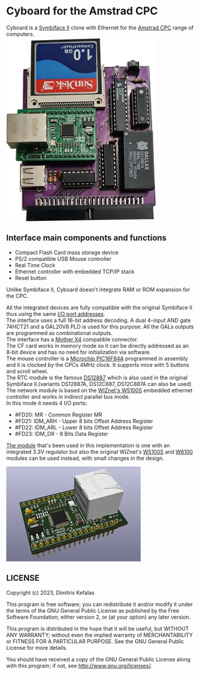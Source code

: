 
# Cyboard for the Amstrad CPC
Cyboard is a [Symbiface II](https://www.cpcwiki.eu/index.php/SYMBiFACE_II) clone with Ethernet for the [Amstrad CPC](https://www.cpcwiki.eu/index.php/CPC) range of computers.</br>
![Cyboard v1.1](https://github.com/salafek/cyboard-for-cpc/blob/main/pictures/cyboard-v1.1.png)
## Interface main components and functions
- Compact Flash Card mass storage device
- PS/2 compatible USB Mouse controller
- Real Time Clock
- Ethernet controller with embedded TCP/IP stack
- Reset button

Unlike Symbiface II, Cyboard doesn't integrate RAM or ROM expansion for the CPC.

All the integrated devices are fully compatible with the original Symbiface II thus using the same [I/O port addresses](https://www.cpcwiki.eu/index.php/SYMBiFACE_II:I/O_Map_Summary).</br>
The interface uses a full 16-bit address decoding. A dual 4-input AND gate 74HCT21 and a GAL20V8 PLD is used for this purpose. All the GALs outputs are programmed as combinational outputs.</br>
The interface has a [Mother X4](https://cpcrulez.fr/hardware-interface-mother_x4.htm) compatible connector.</br> 
The CF card works in memory mode so it can be directly addressed as an 8-bit device and has no need for initialization via software.</br>
The mouse controller is a [Microchip PIC16F84A](https://www.microchip.com/en-us/product/PIC16F84A) programmed in assembly and it is clocked by the CPCs 4MHz clock. It supports mice with 5 buttons and scroll wheel.</br>
The RTC module is the famous [DS12887](https://www.analog.com/en/products/ds12887.html#product-overview) which is also used in the original Symbiface II.(variants DS12887A, DS12C887, DS12C887A can also be used)</br>
The network module is based on the [WIZnet's W5100S](https://www.wiznet.io/product-item/w5100s/) embedded ethernet controller and works in indirect parallel bus mode.</br>
In this mode it needs 4 I/O ports:
- #FD20: MR - Common Register MR
- #FD21: IDM_ARH - Upper 8 bits Offset Address Register
- #FD22: IDM_ARL - Lower 8 bits Offset Address Register
- #FD23: IDM_DR - 8 Bits Data Register

[The module](https://www.aliexpress.com/w/wholesale-%22W5100S-Network-Module%22-parallel.html?catId=0&initiative_id=SB_20230206005326&SearchText=%22W5100S%20Network%20Module%22%20parallel&spm=a2g0o.productlist.1000002.0) that's been used in this implementation is one with an integrated 3.3V regulator but also the original WIZnet's [W5100S](https://github.com/Wiznet/Hardware-Files-of-WIZnet/tree/master/05_Network_Module/WIZ810SMJ) and [W6100](https://github.com/Wiznet/Hardware-Files-of-WIZnet/tree/master/05_Network_Module/WIZ610MJ) modules can be used instead, with small changes in the design.</br>

![W5100S module](https://github.com/salafek/cyboard-for-cpc/blob/main/pictures/w5100s-module.png)
## LICENSE
Copyright (c) 2023, Dimitris Kefalas

This program is free software; you can redistribute it and/or modify it under the terms of the GNU General Public License as published by the Free Software Foundation; either version 2, or (at your option) any later version.

This program is distributed in the hope that it will be useful, but WITHOUT ANY WARRANTY; without even the implied warranty of MERCHANTABILITY or FITNESS FOR A PARTICULAR PURPOSE. See the GNU General Public License for more details.

You should have received a copy of the GNU General Public License along with this program; if not, see <http://www.gnu.org/licenses/>.
